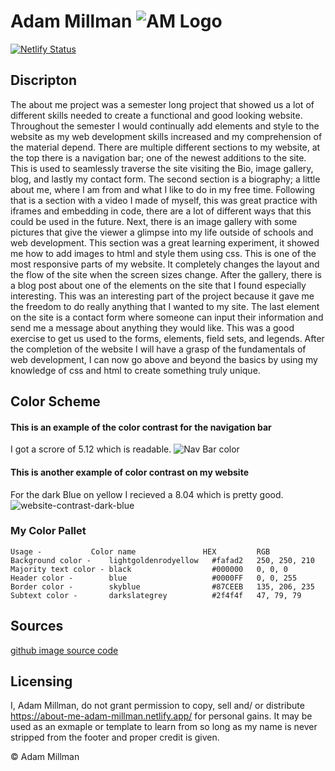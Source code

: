 # Adam Millman ![AM Logo](https://user-images.githubusercontent.com/94012533/206362387-d667042d-836a-46d4-811f-1e0bcc0ddfb8.png)
[![Netlify Status](https://api.netlify.com/api/v1/badges/8c39f974-aed2-4f78-8ccd-8ccbec7f47ec/deploy-status)](https://app.netlify.com/sites/about-me-adam-millman/deploys)
## Discripton
The about me project was a semester long project that showed us a lot of different skills needed to create a functional and good looking website. Throughout the semester I would continually add elements and style to the website as my web development skills increased and my comprehension of the material depend. There are multiple different sections to my website, at the top there is a navigation bar; one of the newest additions to the site. This is used to seamlessly traverse the site visiting the Bio, image gallery, blog, and lastly my contact form. The second section is a biography; a little about me, where I am from and what I like to do in my free time. Following that is a section with a video I made of myself, this was great practice with iframes and embedding in code, there are a lot of different ways that this could be used in the future. Next, there is an image gallery with some pictures that give the viewer a glimpse into my life outside of schools and web development. This section was a great learning experiment, it showed me how to add images to html and style them using css. This is one of the most responsive parts of my website. It completely changes the layout and the flow of the site when the screen sizes change. After the gallery, there is a blog post about one of the elements on the site that I found especially interesting. This was an interesting part of the project because it gave me the freedom to do really anything that I wanted to my site. The last element on the site is a contact form where someone can input their information and send me a message about anything they would like. This was a good exercise to get us used to the forms, elements, field sets, and legends. After the completion of the website I will have a grasp of the fundamentals of web development, I can now go above and beyond the basics by using my knowledge of css and html to create something truly unique.
## Color Scheme
#### This is an example of the color contrast for the navigation bar
I got a scrore of 5.12 which is readable.
![Nav Bar color](https://user-images.githubusercontent.com/94012533/206048907-92b47d66-0568-4f57-bdd1-577e8e949cf2.png)

#### This is another example of color contrast on my website
For the dark Blue on yellow I recieved a 8.04 which is pretty good.
![website-contrast-dark-blue](https://user-images.githubusercontent.com/94012533/206049157-a90050f5-a5be-4b1b-a97c-ffdd8f9398d5.png)


### My Color Pallet
    Usage -           Color name               HEX         RGB
    Background color -    lightgoldenrodyellow   #fafad2   250, 250, 210 
    Majority text color - black                  #000000   0, 0, 0
    Header color -        blue                   #0000FF   0, 0, 255
    Border color -        skyblue                #87CEEB   135, 206, 235
    Subtext color -       darkslategrey          #2f4f4f   47, 79, 79

## Sources
[github image source code](https://www.w3schools.com/icons/tryit.asp?filename=tryicons_fa-github)

## Licensing
I, Adam Millman, do not grant permission to copy, sell and/ or distribute https://about-me-adam-millman.netlify.app/ for personal gains. It may be used as an exmaple or template to learn from so long as my name is never stripped from the footer and proper credit is given.

&copy; Adam Millman
